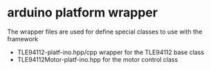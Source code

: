 # arduino platform wrapper

The wrapper files are used for define special classes to use with the framework

* TLE94112-platf-ino.hpp/cpp wrapper for the TLE94112 base class
* TLE94112Motor-platf-ino.hpp for the motor control class

